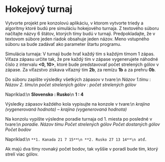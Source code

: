 # Hokejový turnaj
Vytvorte projekt pre konzolovú aplikáciu, v ktorom vytvorte triedy a algoritmy ktoré budú pre simuláciu hokejového turnaja.
Z textového súboru načítajte názvy 6 štátov, ktorých tímy budú v turnaji.
Predpokladajte, že v textovom súbore jeden riadok obsahuje jeden názov. Meno vstupného súboru sa bude zadávať ako parameter štartu programu.

Simulácia turnaja:
V turnaji bude hrať každý tím s každým tímom 1 zápas.
Víťaza zápasu určite tak, že pre každý tím v zápase vygenerujete náhodné číslo z intervalu **<0, 10>**,
ktoré bude predstavovať počet strelených gólov v zápase. Za víťazstvo získava víťazný tím **2b**, za remízu **1b** a za prehru **0b**.

Do súboru zapíšte výsledky všetkých zápasov v tvare:\n
*Názov 1.tímu* : *Názov 2. tímu*\n
*počet strelených gólov* : *počet strelených gólov*

Napríklad:\n
**Slovensko : Rusko**\n
**1 : 4**

Výsledky zápasov každého kola vypisujte na konzole v tvare:\n
*krajina (vygenerovaná hodnota)* – *krajina (vygenerovaná hodnota)*

Na konzolu vypíšte výsledne poradie turnaja od 1. miesta po posledné v tvare:\n
*poradie. Názov tímu Počet strelených gólov Počet dostaných gólov Počet bodov*

Napríklad:\n
`**1. Kanada 21 7 15**\n
**2. Rusko 27 13 14**\n
atď.`

Ak majú dva tímy rovnaký počet bodov, tak vyššie v poradí bude tím, ktorý strelí viac gólov.